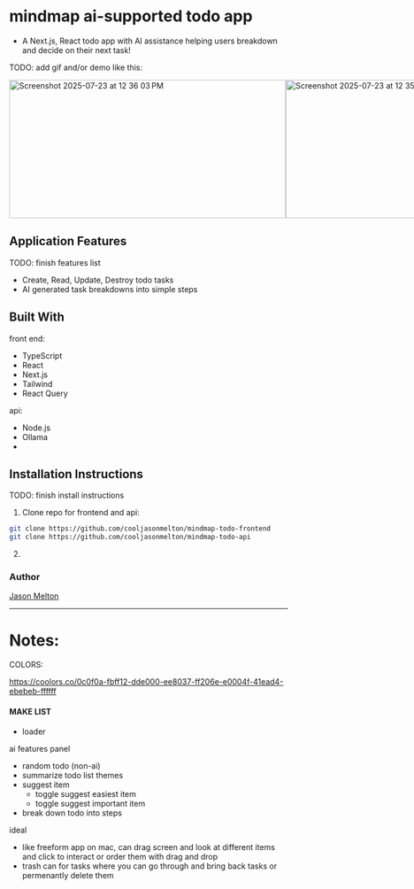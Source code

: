 # mindmap ai-supported todo app

- A Next.js, React todo app with AI assistance helping users breakdown and decide on their next task!

TODO: add gif and/or demo like this:

<!-- <img src="https://github.com/cooljasonmelton/paperclips-front-end/blob/master/Animated%20GIF-downsized_large%20(2).gif" width=""/>
<a href="https://www.youtube.com/watch?v=vqtw3m22R2k&t=4s"> Demo </a> -->
<div style="width: 100%; display:flex; flex-direction:colomn;">
<img width="500" height="250" alt="Screenshot 2025-07-23 at 12 36 03 PM" src="https://github.com/user-attachments/assets/aae6b7ec-c5ff-4d4f-a602-ac3f277fc2f3" />
<img width="500" height="250" alt="Screenshot 2025-07-23 at 12 35 26 PM" src="https://github.com/user-attachments/assets/07e97690-e3d0-4247-aedd-484b3d14f32d" />
<img width="500" height="250" alt="Screenshot 2025-07-23 at 12 34 33 PM" src="https://github.com/user-attachments/assets/b01c8297-7a42-4279-9b7f-bc0443d80943" />
</div>

## Application Features

TODO: finish features list

- Create, Read, Update, Destroy todo tasks
- AI generated task breakdowns into simple steps

## Built With​

front end:

- TypeScript
- React
- Next.js
- Tailwind
- React Query

api:

- Node.js
- Ollama
- ​

## Installation Instructions

TODO: finish install instructions

1. Clone repo for frontend and api:

```bash
git clone https://github.com/cooljasonmelton/mindmap-todo-frontend
git clone https://github.com/cooljasonmelton/mindmap-todo-api
```

2.

### Author

<a href='https://github.com/cooljasonmelton'> Jason Melton</a>

<hr/>

# Notes:

COLORS:

https://coolors.co/0c0f0a-fbff12-dde000-ee8037-ff206e-e0004f-41ead4-ebebeb-ffffff

#### MAKE LIST

- loader

ai features panel

- random todo (non-ai)
- summarize todo list themes
- suggest item
  - toggle suggest easiest item
  - toggle suggest important item
- break down todo into steps

ideal

- like freeform app on mac, can drag screen and look at different items and click to interact or order them with drag and drop
- trash can for tasks where you can go through and bring back tasks or permenantly delete them
